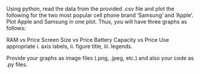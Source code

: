 Using python, read the data from the provided .csv file and plot the following for the two most popular cell phone brand ‘Samsung’ and ‘Apple’. Plot Apple and Samsung in one plot. Thus, you will have three graphs as follows:

RAM vs Price
Screen Size vs Price
Battery Capacity vs Price
Use appropriate i. axis labels, ii. figure title, iii. legends.

Provide your graphs as image files (.png, .jpeg, etc.) and also your code as .py files.
